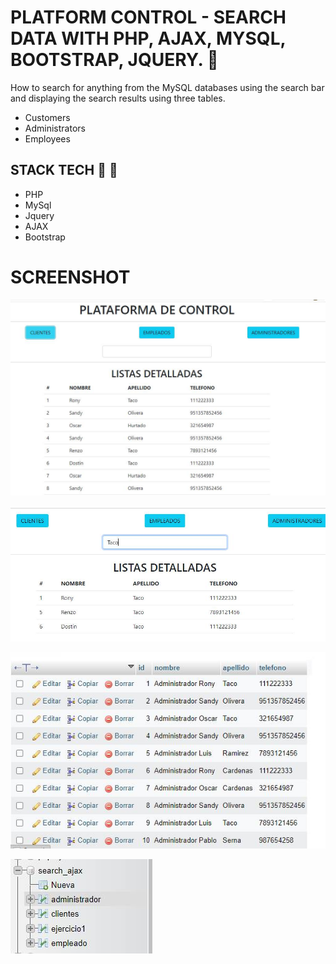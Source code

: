 # PLATFORM CONTROL - SEARCH DATA WITH PHP, AJAX, MYSQL, BOOTSTRAP, JQUERY. 🔎

How to search for anything from the MySQL databases using the search bar and displaying the search results using three tables.

* Customers
* Administrators
* Employees

## STACK TECH :wrench: :hammer:

* PHP
* MySql
* Jquery
* AJAX
* Bootstrap

# SCREENSHOT

![](img/screenshot1.jpg)

![](img/screenshot2.jpg)

![](img/screenshot3.jpg)

![](img/screenshot4.jpg)